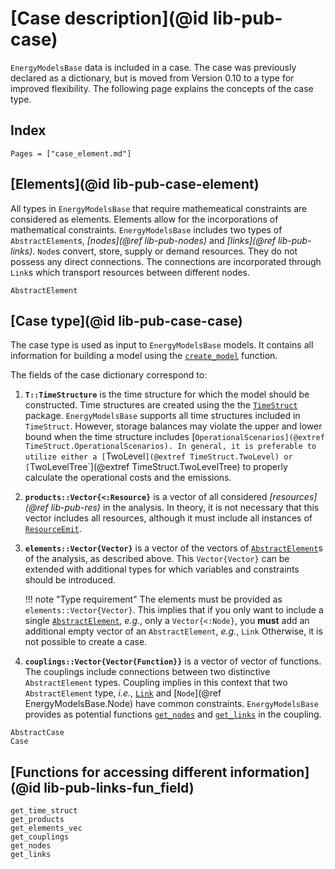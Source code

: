 # [Case description](@id lib-pub-case)

`EnergyModelsBase` data is included in a case.
The case was previously declared as a dictionary, but is moved from Version 0.10 to a type for improved flexibility.
The following page explains the concepts of the case type.

## Index

```@index
Pages = ["case_element.md"]
```

## [Elements](@id lib-pub-case-element)

All types in `EnergyModelsBase` that require mathemeatical constraints are considered as elements.
Elements allow for the incorporations of mathematical constraints.
`EnergyModelsBase` includes two types of `AbstractElement`s, *[nodes](@ref lib-pub-nodes)* and *[links](@ref lib-pub-links)*.
`Node`s convert, store, supply or demand resources.
They do not possess any direct connections.
The connections are incorporated through `Link`s which transport resources between different nodes.

```@docs
AbstractElement
```

## [Case type](@id lib-pub-case-case)

The case type is used as input to `EnergyModelsBase` models.
It contains all information for building a model using the [`create_model`](@ref) function.

The fields of the case dictionary correspond to:

1. **`T::TimeStructure`** is the time structure for which the model should be constructed.
   Time structures are created using the the [`TimeStruct`](https://sintefore.github.io/TimeStruct.jl/stable/) package.
   `EnergyModelsBase` supports all time structures included in `TimeStruct`.
   However, storage balances may violate the upper and lower bound when the time structure includes [`OperationalScenarios](@extref TimeStruct.OperationalScenarios).
   In general, it is preferable to utilize either a [`TwoLevel`](@extref TimeStruct.TwoLevel) or [`TwoLevelTree`](@extref TimeStruct.TwoLevelTree) to properly calculate the operational costs and the emissions.
2. **`products::Vector{<:Resource}`** is a vector of all considered *[resources](@ref lib-pub-res)* in the analysis.
   In theory, it is not necessary that this vector includes all resources, although it must include all instances of [`ResourceEmit`](@ref).
3. **`elements::Vector{Vector}`** is a vector of the vectors of [`AbstractElement`](@ref)s of the analysis, as described above.
   This `Vector{Vector}` can be extended with additional types for which variables and constraints should be introduced.

   !!! note "Type requirement"
       The elements must be provided as `elements::Vector{Vector}`.
       This implies that if you only want to include a single [`AbstractElement`](@ref), *e.g.*, only a `Vector{<:Node}`, you **must** add an additional empty vector of an `AbstractElement`, *e.g.*, `Link`
       Otherwise, it is not possible to create a case.

4. **`couplings::Vector{Vector{Function}}`** is a vector of vector of functions.
   The couplings include connections between two distinctive `AbstractElement` types.
   Coupling implies in this context that two `AbstractElement` type, *i.e.*, [`Link`](@ref) and [`Node`](@ref EnergyModelsBase.Node) have common constraints.
   `EnergyModelsBase` provides as potential functions [`get_nodes`](@ref) and [`get_links`](@ref) in the coupling.

```@docs
AbstractCase
Case
```

## [Functions for accessing different information](@id lib-pub-links-fun_field)

```@docs
get_time_struct
get_products
get_elements_vec
get_couplings
get_nodes
get_links
```
